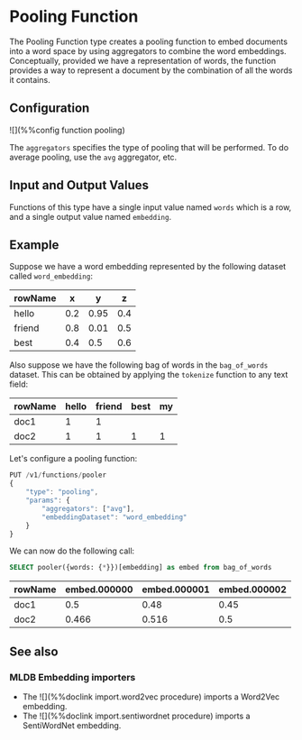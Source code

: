 # Pooling Function

The Pooling Function type creates a pooling function to embed documents into a word space
by using aggregators to combine the word embeddings. Conceptually, provided we have a 
representation of words, the function provides a way to represent a document by the 
combination of all the words it contains.

## Configuration

![](%%config function pooling)

The `aggregators` specifies the type of pooling that will be performed. To do average
pooling, use the `avg` aggregator, etc.

## Input and Output Values

Functions of this type have a single input value named `words` which is a row, and 
a single output value named `embedding`.

## Example

Suppose we have a word embedding represented by the following dataset called `word_embedding`:

| rowName | x | y | z |
|-----------|-----|-----|-----|
| hello | 0.2 | 0.95 | 0.4 |
| friend | 0.8 | 0.01 | 0.5 |
| best | 0.4 | 0.5 | 0.6 |

Also suppose we have the following bag of words in the `bag_of_words` dataset. 
This can be obtained by applying the `tokenize` function to any text field:

| rowName | hello | friend | best | my |
|-----------|---------|----------|--------|------|
| doc1 | 1 | 1 |
| doc2 | 1 | 1 | 1| 1 |

Let's configure a pooling function:

```javascript
PUT /v1/functions/pooler
{
    "type": "pooling",
    "params": {
        "aggregators": ["avg"],
        "embeddingDataset": "word_embedding"
    }
}
```

We can now do the following call:


```sql
SELECT pooler({words: {*}})[embedding] as embed from bag_of_words
```

| rowName | embed.000000 | embed.000001 | embed.000002 |
|-----------|---------|----------|--------|
| doc1 | 0.5 | 0.48 | 0.45 |
| doc2 | 0.466 | 0.516 | 0.5 | 


## See also

### MLDB Embedding importers
* The ![](%%doclink import.word2vec procedure) imports a Word2Vec embedding.
* The ![](%%doclink import.sentiwordnet procedure) imports a SentiWordNet embedding.

